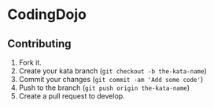 # CodingDojo

## Contributing
1. Fork it.
2. Create your kata branch (`git checkout -b the-kata-name`)
3. Commit your changes (`git commit -am 'Add some code'`)
4. Push to the branch (`git push origin the-kata-name`)
5. Create a pull request to develop.
